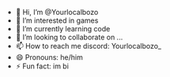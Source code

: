 - 👋 Hi, I’m @Yourlocalbozo
- 👀 I’m interested in games
- 🌱 I’m currently learning code
- 💞️ I’m looking to collaborate on ...
- 📫 How to reach me discord: Yourlocalbozo_
- 😄 Pronouns: he/him
- ⚡ Fun fact: im bi

<!---
Yourlocalbozo/Yourlocalbozo is a ✨ special ✨ repository because its `README.md` (this file) appears on your GitHub profile.
You can click the Preview link to take a look at your changes.
--->
